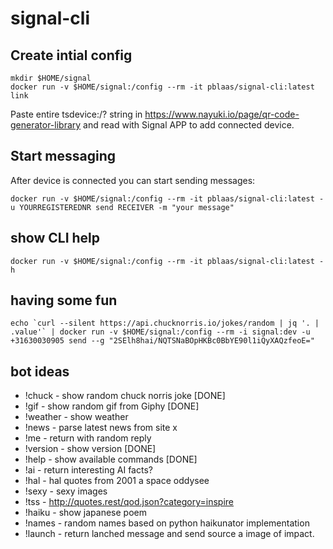 # signal-cli


## Create intial config
```
mkdir $HOME/signal
docker run -v $HOME/signal:/config --rm -it pblaas/signal-cli:latest link
```


Paste entire tsdevice:/? string in https://www.nayuki.io/page/qr-code-generator-library and read with Signal APP to add connected device.

## Start messaging
After device is connected you can start sending messages:
```
docker run -v $HOME/signal:/config --rm -it pblaas/signal-cli:latest -u YOURREGISTEREDNR send RECEIVER -m "your message"
```


## show CLI help
```
docker run -v $HOME/signal:/config --rm -it pblaas/signal-cli:latest -h
```

## having some fun
```
echo `curl --silent https://api.chucknorris.io/jokes/random | jq '. | .value'` | docker run -v $HOME/signal:/config --rm -i signal:dev -u +31630030905 send --g "2SElh8hai/NQTSNaBOpHKBc0BbYE90l1iQyXAQzfeoE="
```

## bot ideas
* !chuck - show random chuck norris joke [DONE]
* !gif  - show random gif from Giphy [DONE]
* !weather - show weather 
* !news - parse latest news from site x
* !me - return with random reply 
* !version - show version [DONE]
* !help - show available commands [DONE]
* !ai - return interesting AI facts?
* !hal - hal quotes from 2001 a space oddysee
* !sexy - sexy images
* !tss - http://quotes.rest/qod.json?category=inspire
* !haiku - show japanese poem
* !names - random names based on python haikunator implementation
* !launch - return lanched message and send source a image of impact.


